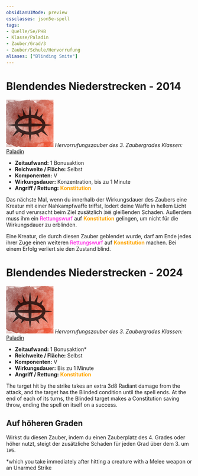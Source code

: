 ```yaml
---
obsidianUIMode: preview
cssclasses: json5e-spell
tags:
- Quelle/5e/PHB
- Klasse/Paladin
- Zauber/Grad/3
- Zauber/Schule/Hervorrufung
aliases: ["Blinding Smite"]
---
```

# Blendendes Niederstrecken - 2014
![](../../99%20-%20Setup/Sammlungen/Files/Bildersammlung/Symbolik/Hervorrufungszauber.webp#token)
*Hervorrufungszauber des 3. Zaubergrades*
*Klassen:* [Paladin](../Klassen/Paladin.md)

- **Zeitaufwand:** 1 Bonusaktion
- **Reichweite / Fläche:** Selbst
- **Komponenten:** V
- **Wirkungsdauer:** Konzentration, bis zu 1 Minute
- **Angriff / Rettung:** <font color="orange">**Konstitution**</font> 

Das nächste Mal, wenn du innerhalb der Wirkungsdauer des Zaubers eine Kreatur mit einer Nahkampfwaffe triffst, lodert deine Waffe in hellem Licht auf und verursacht beim Ziel zusätzlich `3W8` gleißenden Schaden. Außerdem muss ihm ein <font color="#FF00E0">Rettungswurf</font> auf <font color="orange">**Konstitution**</font>  gelingen, um nicht für die Wirkungsdauer zu erblinden.  
  
Eine Kreatur, die durch diesen Zauber geblendet wurde, darf am Ende jedes ihrer Zuge einen weiteren <font color="#FF00E0">Rettungswurf</font> auf <font color="orange">**Konstitution**</font>  machen. Bei einem Erfolg verliert sie den Zustand blind.

# Blendendes Niederstrecken - 2024
![](../../99%20-%20Setup/Sammlungen/Files/Bildersammlung/Symbolik/Hervorrufungszauber.webp#token)
*Hervorrufungszauber des 3. Zaubergrades*
*Klassen:* [Paladin](../Klassen/Paladin.md)

- **Zeitaufwand:** 1 Bonusaktion*
- **Reichweite / Fläche:** Selbst
- **Komponenten:** V
- **Wirkungsdauer:** Bis zu 1 Minute
- **Angriff / Rettung:** <font color="orange">**Konstitution**</font> 

The target hit by the strike takes an extra 3d8 Radiant damage from the attack, and the target has the Blinded condition until the spell ends. At the end of each of its turns, the Blinded target makes a Constitution saving throw, ending the spell on itself on a success.

## Auf höheren Graden

Wirkst du diesen Zauber, indem du einen Zauberplatz des 4. Grades oder höher nutzt, steigt der zusätzliche Schaden für jeden Grad über dem 3. um `1W6`.

*which you take immediately after hitting a creature with a Melee weapon or an Unarmed Strike